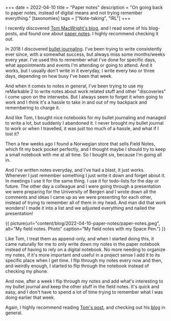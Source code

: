 +++
date = 2022-04-10
title = "Paper notes"
description = "On going back to paper notes, instead of digital means and not trying remember everything."
[taxonomies]
tags = ["Note-taking", "IRL"]
+++

I recently discovered [Tom MacWright's blog][macwright], and I read some of his
blog-posts, and found one about [paper notes][macwright_notes]. I highly
recommend checking it out.

In 2018 I discovered [bullet journaling][bujo]. I've been trying to write
consistently ever since, with a somewhat success, but always miss some
months/weeks every year. I've used this to remember what I've done for specific
days, what appointments and events I'm attending or going to attend. And it
works, but I usually don't write in it everyday, I write every two or three
days, depending on how busy I've been that week.

And when it comes to notes in general, I've been trying to use my reMarkable 2
to write notes about work related stuff and other "discoveries" I come upon on
the interwebs. But I always seem to forget it when going to work and I think
it's a hassle to take in and out of my backpack and remembering to charge it.

And like Tom, I bought nice notebooks for my bullet journaling and managed to
write a lot, but suddenly I abandoned it. I never brought my bullet journal to
work or when I travelled, it was just too much of a hassle, and what if I lost
it?

Then a few weeks ago I found a Norwegian store that sells Field Notes, which fit
my back pocket perfectly, and I thought maybe I should try to keep a small
notebook with me at all time. So I bought six, because I'm going all in.

And I've written notes everyday, and I've had a blast, it just works. Whenever I
just remember something I just write it down and forget about it. In meetings I
use it for the same thing. I use it for todo-lists for the day or future. The
other day a colleague and I were going through a presentation we were preparing
for the University of Bergen and I wrote down all the comments and ideas I came
up as we were presenting for each other, instead of trying to remember all of
them in my head. And man did that work wonders! I made it into a list and we
adjusted everything and nailed the presentation!

{{ picture(url="content/blog/2022-04-10-paper-notes/paper-notes.jpeg", alt="My field notes. Photo" caption="My field notes with my Space Pen.") }}

Like Tom, I treat them as append-only, and when I started doing this, it came
naturally for me to only write down my notes in the paper notebook instead of
having to rely on a digital notebook. No more needing to organize my notes, if
it's more important and useful in a project sense I add it to its specific place
when I get time. I flip through my notes every now and then, and weirdly enough,
I started to flip through the notebook instead of checking my phone.

And now, after a week I flip through my notes and add what's interesting to my
bullet journal and keep the other stuff in the field notes. It's quick and easy,
and I don't have to spend a lot of time trying to remember what I was doing
earlier that week.

Again, I highly recommend reading [Tom's post][macwright_notes], and checking
out his [blog][macwright] in general.

[macwright]: https://macwright.com
[macwright_notes]: https://macwright.com/2019/01/02/paper-notes.html
[bujo]: https://bulletjournal.com/
